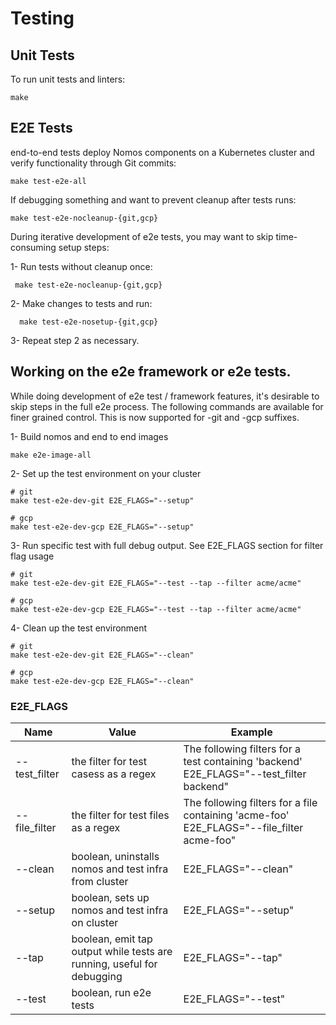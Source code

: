 # Testing

## Unit Tests

To run unit tests and linters:

```console
make
```

## E2E Tests

end-to-end tests deploy Nomos components on a Kubernetes cluster and verify
functionality through Git commits:

```console
make test-e2e-all
```

If debugging something and want to prevent cleanup after tests runs:

```console
make test-e2e-nocleanup-{git,gcp}
```

During iterative development of e2e tests, you may want to skip time-consuming
setup steps:

1- Run tests without cleanup once:

```console
 make test-e2e-nocleanup-{git,gcp}
```

2- Make changes to tests and run:

```console
  make test-e2e-nosetup-{git,gcp}
```

3- Repeat step 2 as necessary.

## Working on the e2e framework or e2e tests.

While doing development of e2e test / framework features, it's desirable to skip
steps in the full e2e process. The following commands are available for finer
grained control. This is now supported for -git and -gcp suffixes.

1- Build nomos and end to end images

```console
make e2e-image-all
```

2- Set up the test environment on your cluster

```console
# git
make test-e2e-dev-git E2E_FLAGS="--setup"

# gcp
make test-e2e-dev-gcp E2E_FLAGS="--setup"
```

3- Run specific test with full debug output. See E2E_FLAGS section for filter
flag usage

```console
# git
make test-e2e-dev-git E2E_FLAGS="--test --tap --filter acme/acme"

# gcp
make test-e2e-dev-gcp E2E_FLAGS="--test --tap --filter acme/acme"
```

4- Clean up the test environment

```console
# git
make test-e2e-dev-git E2E_FLAGS="--clean"

# gcp
make test-e2e-dev-gcp E2E_FLAGS="--clean"
```

### E2E_FLAGS

Name          | Value                                                                  | Example
------------- | ---------------------------------------------------------------------- | -------
--test_filter | the filter for test casess as a regex                                  | The following filters for a test containing 'backend' E2E_FLAGS="--test_filter backend"
--file_filter | the filter for test files as a regex                                   | The following filters for a file containing 'acme-foo' E2E_FLAGS="--file_filter acme-foo"
--clean       | boolean, uninstalls nomos and test infra from cluster                  | E2E_FLAGS="--clean"
--setup       | boolean, sets up nomos and test infra on cluster                       | E2E_FLAGS="--setup"
--tap         | boolean, emit tap output while tests are running, useful for debugging | E2E_FLAGS="--tap"
--test        | boolean, run e2e tests                                                 | E2E_FLAGS="--test"
